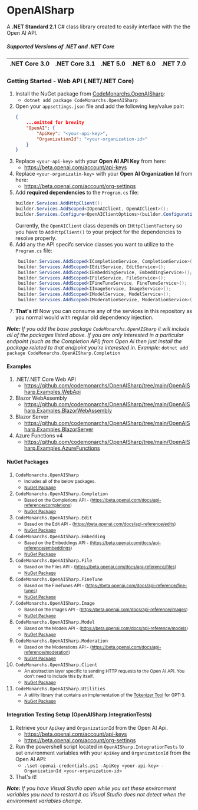 # OpenAISharp
A <b>.NET Standard 2.1</b> C# class library created to easily interface with the the Open AI API.

##### Supported Versions of .NET and .NET Core
| .NET Core 3.0 | .NET Core 3.1 | .NET 5.0 | .NET 6.0 | .NET 7.0 |
| ------------- | ------------- | -------- | -------- | -------- |

### Getting Started - Web API (.NET/.NET Core)
1. Install the NuGet package from <a href="#">CodeMonarchs.OpenAISharp</a>:
    - ```dotnet add package CodeMonarchs.OpenAISharp```
2. Open your `appsettings.json` file and add the following key/value pair:
    ```json
    {
        ...omitted for brevity
        "OpenAI": {
            "ApiKey": "<your-api-key>",
            "OrganizationId": "<your-organization-id>"
        }
    } 
    ```
3. Replace `<your-api-key>` with your <b>Open AI API Key</b> from here: 
   - https://beta.openai.com/account/api-keys
4. Replace `<your-organizatin-key>` with your <b>Open AI Organization Id</b> from here: 
   - https://beta.openai.com/account/org-settings
5. Add <b>required dependencies</b> to the `Program.cs` file:
    ```cs 
    builder.Services.AddHttpClient();
    builder.Services.AddScoped<IOpenAIClient, OpenAIClient>();
    builder.Services.Configure<OpenAIClientOptions>(builder.Configuration.GetSection("OpenAI"));
    ```
    Currently, the `OpenAIClient` class depends on `IHttpClientFactory` so you have to `AddHttpClient()` to your project for the dependencies to resolve properly.
6. Add any the API specifc service classes you want to utilize to the `Program.cs` file:
   ```cs
    builder.Services.AddScoped<ICompletionService, CompletionService>();
    builder.Services.AddScoped<IEditService, EditService>();
    builder.Services.AddScoped<IEmbeddingService, EmbeddingService>();
    builder.Services.AddScoped<IFileService, FileService>();
    builder.Services.AddScoped<IFineTuneService, FineTuneService>();
    builder.Services.AddScoped<IImageService, ImageService>();
    builder.Services.AddScoped<IModelService, ModelService>();
    builder.Services.AddScoped<IModerationService, ModerationService>();
   ```
7. <b>That's it!</b> Now you can consume any of the services in this repository as you normal would with regular old dependency injection.

<i><b>Note: </b>If you add the base package `CodeMonarchs.OpenAISharp` it will include all of the packages listed above. If you are only interested in a particular endpoint (such as the Completion API) from Open AI then just install the package related to that endpoint you're interested in. Example: </i> ```dotnet add package CodeMonarchs.OpenAISharp.Completion```

#### Examples
1. .NET/.NET Core Web API 
   - https://github.com/codemonarchs/OpenAISharp/tree/main/OpenAISharp.Examples.WebApi
2. Blazor WebAssembly 
   - https://github.com/codemonarchs/OpenAISharp/tree/main/OpenAISharp.Examples.BlazorWebAssembly
3. Blazor Server 
   - https://github.com/codemonarchs/OpenAISharp/tree/main/OpenAISharp.Examples.BlazorServer
4. Azure Functions v4 
   - https://github.com/codemonarchs/OpenAISharp/tree/main/OpenAISharp.Examples.AzureFunctions

#### NuGet Packages
1. `CodeMonarchs.OpenAISharp`
    - <small>Includes all of the below packages.</small>
    - <small><a href="#">NuGet Package</a></small>
2. `CodeMonarchs.OpenAISharp.Completion`
    - <small>Based on the Completions API - (https://beta.openai.com/docs/api-reference/completions)</small>
    - <small><a href="#">NuGet Package</a></small>
3. `CodeMonarchs.OpenAISharp.Edit`
    - <small>Based on the Edit API - (https://beta.openai.com/docs/api-reference/edits)</small>
    - <small><a href="#">NuGet Package</a></small>
4. `CodeMonarchs.OpenAISharp.Embedding`
    - <small>Based on the Embeddings API - (https://beta.openai.com/docs/api-reference/embeddings)</small>
    - <small><a href="#">NuGet Package</a></small>
5. `CodeMonarchs.OpenAISharp.File`
    - <small>Based on the Files API - (https://beta.openai.com/docs/api-reference/files)</small>
    - <small><a href="#">NuGet Package</a></small>
6. `CodeMonarchs.OpenAISharp.FineTune`
    - <small>Based on the FineTunes API - (https://beta.openai.com/docs/api-reference/fine-tunes)</small>
    - <small><a href="#">NuGet Package</a></small>
7. `CodeMonarchs.OpenAISharp.Image`
    - <small>Based on the Images API - (https://beta.openai.com/docs/api-reference/images)</small>
    - <small><a href="#">NuGet Package</a></small>
8. `CodeMonarchs.OpenAISharp.Model`
    - <small>Based on the Models API - (https://beta.openai.com/docs/api-reference/models)</small>
    - <small><a href="#">NuGet Package</a></small>
9. `CodeMonarchs.OpenAISharp.Moderation`
    - <small>Based on the Moderations API - (https://beta.openai.com/docs/api-reference/moderation)</small>
    - <small><a href="#">NuGet Package</a></small>
10. `CodeMonarchs.OpenAISharp.Client`
    - <small>An abstraction layer specific to sending HTTP requests to the Open AI API. You don't need to include this by itself.</small>
    - <small><a href="#">NuGet Package</a></small>
11. `CodeMonarchs.OpenAISharp.Utilities`
    - <small>A utility library that contains an implementation of the <a href="https://beta.openai.com/tokenizer?view=bpe">Tokenizer Tool</a> for GPT-3.</small>
    - <small><a href="#">NuGet Package</a></small>

#### Integration Testing Setup (OpenAISharp.IntegrationTests)
1. Retrieve your `Apikey` and `OrganizationId` from the Open AI Api.
    - https://beta.openai.com/account/api-keys
    - https://beta.openai.com/account/org-settings
2. Run the powershell script located in `OpenAISharp.IntegrationTests` to set environment variables with your `ApiKey` and `OrganizationId` from the Open AI API:
    - ```.\set-openai-credentials.ps1 -ApiKey <your-api-key> -OrganizationId <your-organization-id>```
3. That's it!

<i><b>Note: </b>If you have Visual Studio open while you set these environment variables you need to restart it as Visual Studio does not detect when the environment variables change.</i>

